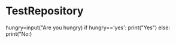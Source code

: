 # TestRepository
hungry=input("Are you hungry)
if hungry=='yes':
  print("Yes")
else:
  print("No:)
